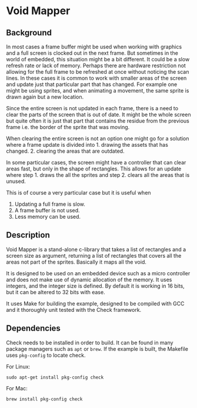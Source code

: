# Void Mapper
## Background
In most cases a frame buffer might be used when working with graphics and a full screen is clocked out in the next frame. But sometimes in the world of embedded, this situation might be a bit different. It could be a slow refresh rate or lack of memory. Perhaps there are hardware restriction not allowing for the full frame to be refreshed at once without noticing the scan lines. In these cases it is common to work with smaller areas of the screen and update just that particular part that has changed. For example one might be using sprites, and when animating a movement, the same sprite is drawn again but a new location.

Since the entire screen is not updated in each frame, there is a need to clear the parts of the screen that is out of date. It might be the whole screen but quite often it is just that part that contains the residue from the previous frame i.e. the border of the sprite that was moving.

When clearing the entire screen is not an option one might go for a solution where a frame update is divided into 1. drawing the assets that has changed. 2. clearing the areas that are outdated.

In some particular cases, the screen might have a controller that can clear areas fast, but only in the shape of rectangles.
This allows for an update where step 1. draws the all the sprites and step 2. clears all the areas that is unused.

This is of course a very particular case but it is useful when
1. Updating a full frame is slow.
2. A frame buffer is not used.
3. Less memory can be used.

## Description

Void Mapper is a stand-alone c-library that takes a list of rectangles and a screen size as argument, returning a list of rectangles that covers all the areas not part of the sprites. Basically it maps all the void.

It is designed to be used on an embedded device such as a micro controller and does not make use of dynamic allocation of the memory. It uses integers, and the integer size is defined. By default it is working in 16 bits, but it can be altered to 32 bits with ease.

It uses Make for building the example, designed to be compiled with GCC and it thoroughly unit tested with the Check framework.

## Dependencies

Check needs to be installed in order to build. It can be found in many package managers such as `apt` or `brew`. If the example is
built, the Makefile uses `pkg-config` to locate check.

For Linux:
```
sudo apt-get install pkg-config check
```

For Mac:
```
brew install pkg-config check
```
